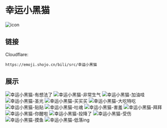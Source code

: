 # 幸运小黑猫
![icon](https://emoji.shojo.cn/bili/src/幸运小黑猫/icon.png)
## 链接
Cloudflare:
```
https://emoji.shojo.cn/bili/src/幸运小黑猫
```
## 展示
![幸运小黑猫-有想法了](https://emoji.shojo.cn/bili/src/幸运小黑猫/幸运小黑猫-有想法了.png)
![幸运小黑猫-非常生气](https://emoji.shojo.cn/bili/src/幸运小黑猫/幸运小黑猫-非常生气.png)
![幸运小黑猫-加油哇](https://emoji.shojo.cn/bili/src/幸运小黑猫/幸运小黑猫-加油哇.png)
![幸运小黑猫-圣光](https://emoji.shojo.cn/bili/src/幸运小黑猫/幸运小黑猫-圣光.png)
![幸运小黑猫-买买买](https://emoji.shojo.cn/bili/src/幸运小黑猫/幸运小黑猫-买买买.png)
![幸运小黑猫-大吃特吃](https://emoji.shojo.cn/bili/src/幸运小黑猫/幸运小黑猫-大吃特吃.png)
![幸运小黑猫-贴贴](https://emoji.shojo.cn/bili/src/幸运小黑猫/幸运小黑猫-贴贴.png)
![幸运小黑猫-吐魂](https://emoji.shojo.cn/bili/src/幸运小黑猫/幸运小黑猫-吐魂.png)
![幸运小黑猫-害羞](https://emoji.shojo.cn/bili/src/幸运小黑猫/幸运小黑猫-害羞.png)
![幸运小黑猫-拜拜](https://emoji.shojo.cn/bili/src/幸运小黑猫/幸运小黑猫-拜拜.png)
![幸运小黑猫-你醒啦](https://emoji.shojo.cn/bili/src/幸运小黑猫/幸运小黑猫-你醒啦.png)
![幸运小黑猫-投降了](https://emoji.shojo.cn/bili/src/幸运小黑猫/幸运小黑猫-投降了.png)
![幸运小黑猫-受伤](https://emoji.shojo.cn/bili/src/幸运小黑猫/幸运小黑猫-受伤.png)
![幸运小黑猫-摸鱼](https://emoji.shojo.cn/bili/src/幸运小黑猫/幸运小黑猫-摸鱼.png)
![幸运小黑猫-低落ing](https://emoji.shojo.cn/bili/src/幸运小黑猫/幸运小黑猫-低落ing.png)
